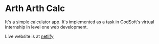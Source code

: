 # Arth Arth Calc
It's a simple calculator app.
It's implemented as a task in CodSoft's virtual internship in level one web development.

Live website is at [netlify](https://arth-arth-calc.netlify.app)
